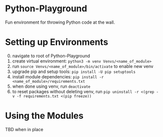 # Python-Playground
Fun environment for throwing Python code at the wall.

# Setting up Environments
0. navigate to root of Python-Playground
1. create virtual environment: `python3 -m venv Venvs/<name_of_module>`
2. run `source Venvs/<name_of_module>/bin/activate` to enable new venv
3. upgrade pip and setup tools: `pip install -U pip setuptools`
4. install module dependencies: `pip install -r <name_of_module>/requirements.txt`
5. when done using venv, run `deactivate`
6. to reset packages without deleting venv, run `pip uninstall -r <(grep -v -f requirements.txt <(pip freeze))`

# Using the Modules
TBD when in place
